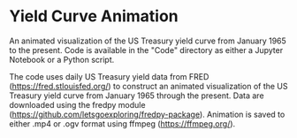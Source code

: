 # Yield Curve Animation

An animated visualization of the US Treasury yield curve from January 1965 to the present. Code is available in the "Code" directory as either a Jupyter Notebook or a Python script. 

The code uses daily US Treasury yield data from FRED (https://fred.stlouisfed.org/) to construct an animated visualization of the US Treasury yield curve from January 1965 through the present. Data are downloaded using the fredpy module (https://github.com/letsgoexploring/fredpy-package). Animation is saved to either .mp4 or .ogv format using ffmpeg (https://ffmpeg.org/).
